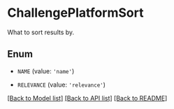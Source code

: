 # ChallengePlatformSort

What to sort results by.

## Enum

- `NAME` (value: `'name'`)

- `RELEVANCE` (value: `'relevance'`)

[[Back to Model list]](../README.md#documentation-for-models) [[Back to API list]](../README.md#documentation-for-api-endpoints) [[Back to README]](../README.md)
